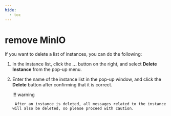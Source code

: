 ```yaml
---
hide:
  - toc
---
```


# remove MinIO

If you want to delete a list of instances, you can do the following:

1. In the instance list, click the __...__ button on the right, and select __Delete Instance__ from the pop-up menu.

    <!--screenshot-->

2. Enter the name of the instance list in the pop-up window, and click the __Delete__ button after confirming that it is correct.

    !!! warning

        After an instance is deleted, all messages related to the instance will also be deleted, so please proceed with caution.

    <!--screenshot-->